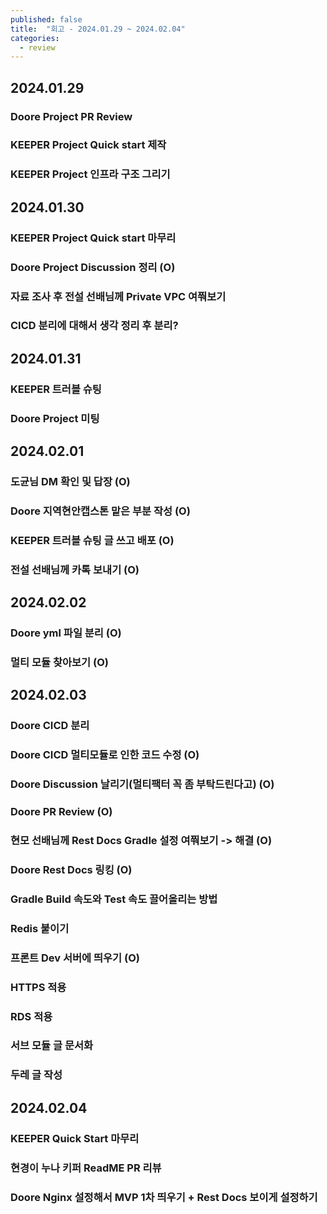 ```yaml
---
published: false
title:  "회고 - 2024.01.29 ~ 2024.02.04"
categories:
  - review
---
```


## 2024.01.29

### Doore Project PR Review

### KEEPER Project Quick start 제작

### KEEPER Project 인프라 구조 그리기

## 2024.01.30 

### KEEPER Project Quick start 마무리

### Doore Project Discussion 정리 (O)

### 자료 조사 후 전설 선배님께 Private VPC 여쭤보기

### CICD 분리에 대해서 생각 정리 후 분리?

## 2024.01.31 

### KEEPER 트러블 슈팅

### Doore Project 미팅

## 2024.02.01

### 도균님 DM 확인 및 답장 (O)

### Doore 지역현안캡스톤 맡은 부분 작성 (O)

### KEEPER 트러블 슈팅 글 쓰고 배포 (O)

### 전설 선배님께 카톡 보내기 (O)

## 2024.02.02

### Doore yml 파일 분리 (O)

### 멀티 모듈 찾아보기 (O)

## 2024.02.03

### Doore CICD 분리

### Doore CICD 멀티모듈로 인한 코드 수정 (O)

### Doore Discussion 날리기(멀티팩터 꼭 좀 부탁드린다고) (O)

### Doore PR Review (O)

### 현모 선배님께 Rest Docs Gradle 설정 여쭤보기 -> 해결 (O)

### Doore Rest Docs 링킹 (O)

### Gradle Build 속도와 Test 속도 끌어올리는 방법

### Redis 붙이기

### 프론트 Dev 서버에 띄우기 (O)

### HTTPS 적용

### RDS 적용

### 서브 모듈 글 문서화

### 두레 글 작성

## 2024.02.04

### KEEPER Quick Start 마무리

### 현경이 누나 키퍼 ReadME PR 리뷰

### Doore Nginx 설정해서 MVP 1차 띄우기 + Rest Docs 보이게 설정하기

